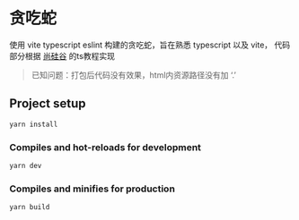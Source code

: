 # 贪吃蛇

使用 vite typescript eslint 构建的贪吃蛇，旨在熟悉 typescript 以及 vite，
代码部分根据 [尚硅谷](https://www.bilibili.com/video/BV1Xy4y1v7S2?spm_id_from=333.999.0.0) 的ts教程实现

> 已知问题：打包后代码没有效果，html内资源路径没有加 ‘.’

## Project setup

```bash
yarn install
```

### Compiles and hot-reloads for development

```bash
yarn dev
```

### Compiles and minifies for production

```bash
yarn build
```
